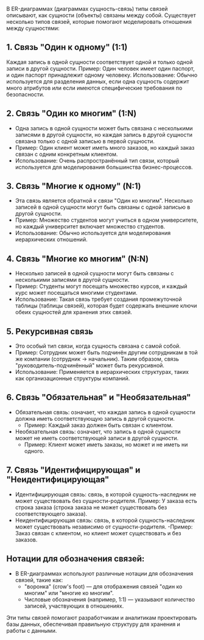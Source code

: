 В ER-диаграммах (диаграммах сущность-связь) типы связей описывают, как сущности (объекты) связаны между собой. Существует несколько типов связей, которые помогают моделировать отношения между сущностями:
## 1. Связь "Один к одному" (1:1)
Каждая запись в одной сущности соответствует одной и только одной записи в другой сущности.
Пример: Один человек имеет один паспорт, и один паспорт принадлежит одному человеку.
Использование: Обычно используется для разделения данных, если одна сущность содержит много атрибутов или если имеются специфические требования по безопасности.
## 2. Связь "Один ко многим" (1:N)
- Одна запись в одной сущности может быть связана с несколькими записями в другой сущности, но каждая запись в другой сущности связана только с одной записью в первой сущности.
- Пример: Один клиент может иметь много заказов, но каждый заказ связан с одним конкретным клиентом.
- Использование: Очень распространённый тип связи, который используется для моделирования большинства бизнес-процессов.
## 3. Связь "Многие к одному" (N:1)
- Эта связь является обратной к связи "Один ко многим". Несколько записей в одной сущности могут быть связаны с одной записью в другой сущности.
- Пример: Множество студентов могут учиться в одном университете, но каждый университет включает множество студентов.
- Использование: Обычно используется для моделирования иерархических отношений.
## 4. Связь "Многие ко многим" (N:N)
- Несколько записей в одной сущности могут быть связаны с несколькими записями в другой сущности.
- Пример: Студенты могут посещать множество курсов, и каждый курс может посещаться многими студентами.
- Использование: Такая связь требует создания промежуточной таблицы (таблицы связей), которая будет содержать внешние ключи обеих сущностей для хранения этих связей.
## 5. Рекурсивная связь
- Это особый тип связи, когда сущность связана с самой собой.
- Пример: Сотрудник может быть подчинён другим сотрудникам в той же компании (сотрудник -> начальник). Таким образом, связь "руководитель-подчинённый" может быть рекурсивной.
- Использование: Применяется в иерархических структурах, таких как организационные структуры компаний.
## 6. Связь "Обязательная" и "Необязательная"
- Обязательная связь: означает, что каждая запись в одной сущности должна иметь соответствующую запись в другой сущности.
    - Пример: Каждый заказ должен быть связан с клиентом.
- Необязательная связь: означает, что запись в одной сущности может не иметь соответствующей записи в другой сущности.
    - Пример: Клиент может иметь заказы, но может и не иметь ни одного.
## 7. Связь "Идентифицирующая" и "Неидентифицирующая"
- Идентифицирующая связь: связь, в которой сущность-наследник не может существовать без сущности-родителя.
    Пример: У заказа есть строка заказа (строка заказа не может существовать без соответствующего заказа).
- Неидентифицирующая связь: связь, в которой сущность-наследник может существовать независимо от сущности-родителя.
    -Пример: Заказ связан с клиентом, но клиент может существовать и без заказов.
## Нотации для обозначения связей:
- В ER-диаграммах используют различные нотации для обозначения связей, такие как:
    - "воронка" (crow's foot) — для отображения связей "один ко многим" или "многие ко многим".
    - Числовые обозначения (например, 1:1) — указывают количество записей, участвующих в отношениях.

Эти типы связей помогают разработчикам и аналитикам проектировать базы данных, обеспечивая правильную структуру для хранения и работы с данными.